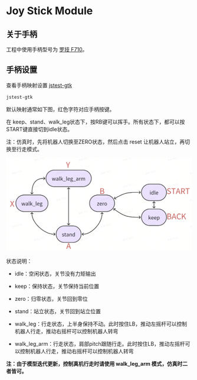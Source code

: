 # Joy Stick Module

## 关于手柄

工程中使用手柄型号为 [罗技 F710](https://www.logitechg.com/zh-cn/products/gamepads/f710-wireless-gamepad.940-000172.html?sp=1&searchclick=logi)。

## 手柄设置

查看手柄映射设置 [jstest-gtk](https://github.com/Grumbel/jstest-gtk)

```bash
jstest-gtk
```

默认映射通常如下图，红色字符对应手柄按键。

在 keep、stand、walk_leg状态下，按RB键可以挥手。所有状态下，都可以按START键直接切到idle状态。

注：仿真时，先将机器人切换至ZERO状态，然后点击 reset 让机器人站立，再切换至行走模式。

![joy_map](joy_map.jpg "joy_map")

状态说明：

- idle：空闲状态，关节没有力矩输出

- keep：保持状态，关节保持当前位置

- zero：归零状态，关节回到零位

- stand：站立状态，关节回到站立位置

- walk_leg：行走状态，上半身保持不动。此时按住LB，推动左摇杆可以控制机器人行走，推动右摇杆可以控制机器人转弯

- walk_leg_arm：行走状态，肩部pitch跟随行走。此时按住LB，推动左摇杆可以控制机器人行走，推动右摇杆可以控制机器人转弯

**注：由于模型迭代更新，控制真机行走时请使用 walk_leg_arm 模式，仿真时二者皆可。**

